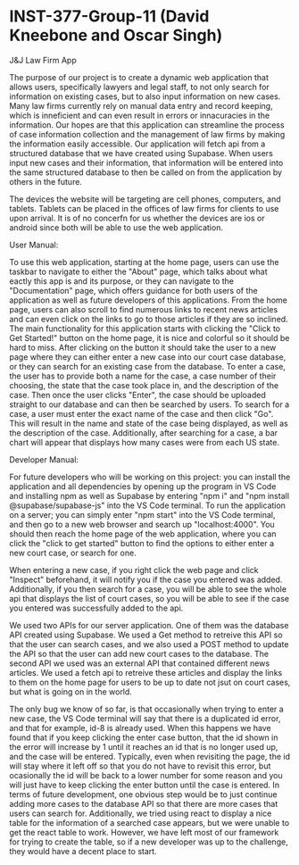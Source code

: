 # INST-377-Group-11 (David Kneebone and Oscar Singh)

J&J Law Firm App

The purpose of our project is to create a dynamic web application that allows 
users, specifically lawyers and legal staff, to not only search for information
on existing cases, but to also input information on new cases. Many law firms 
currently rely on manual data entry and record keeping, which is inneficient 
and can even result in errors or innacuracies in the information. Our hopes are 
that this application can streamline the process of case information collection 
and the management of law firms by making the information easily accessible. 
Our application will fetch api from a structured database that we have created 
using Supabase. When users input new cases and their information, that 
information will be entered into the same structured database to then be called
on from the application by others in the future.

The devices the website will be targeting are cell phones, computers, and 
tablets. Tablets can be placed in the offices of law firms for clients to use 
upon arrival. It is of no concerfn for us whether the devices are ios or 
android since both will be able to use the web application.

User Manual:

To use this web application, starting at the home page, users can use the 
taskbar to navigate to either the "About" page, which talks about what eactly
this app is and its purpose, or they can navigate to the "Documentation" page,
which offers guidance for both users of the application as well as future
developers of this applications. From the home page, users can also scroll to 
find numerous links to recent news articles and can even click on the links to 
go to those articles if they are so inclined. The main functionality for this 
application starts with clicking the "Click to Get Started!" button on the home 
page, it is nice and colorful so it should be hard to miss. After clicking on 
the button it should take the user to a new page where they can either enter a
new case into our court case database, or they can search for an existing case
from the database. To enter a case, the user has to provide both a name for the
case, a case number of their choosing, the state that the case took place in, 
and the description of the case. Then once the user clicks "Enter", the case
should be uploaded straight to our database and can then be searched by users.
To search for a case, a user must enter the exact name of the case and then 
click "Go". This will result in the name and state of the case being displayed,
as well as the description of the case. Additionally, after searching for a 
case, a bar chart will appear that displays how many cases were from each US 
state.

Developer Manual:

For future developers who will be working on this project: you can install the 
application and all dependencies by opening up the program in VS Code and 
installing npm as well as Supabase by entering "npm i" and "npm install 
@supabase/supabase-js" into the VS Code terminal. To run the application on a 
server; you can simply enter "npm start" into the VS Code terminal, and then 
go to a new web browser and search up "localhost:4000". You should then reach 
the home page of the web application, where you can click the "click to get 
started" button to find the options to either enter a new court case, or search
for one. 

When entering a new case, if you right click the web page and click "Inspect" 
beforehand, it will notify you if the case you entered was added. Additionally,
if you then search for a case, you will be able to see the whole api that 
displays the list of court cases, so you will be able to see if the case you 
entered was successfully added to the api.

We used two APIs for our server application. One of them was the database API 
created using Supabase. We used a Get method to retreive this API so that the 
user can search cases, and we also used a POST method to update the API so that
the user can add new court cases to the database. The second API we used was an
external API that contained different news articles. We used a fetch api to 
retreive these articles and display the links to them on the home page for 
users to be up to date not jsut on court cases, but what is going on in the 
world.

The only bug we know of so far, is that occasionally when trying to enter a new
case, the VS Code terminal will say that there is a duplicated id error, and 
that for example, id-8 is already used. When this happens we have found that if 
you keep clicking the enter case button, that the id shown in the error will 
increase by 1 until it reaches an id that is no longer used up, and the case 
will be entered. Typically, even when revisiting the page, the id will stay 
where it left off so that you do not have to revisit this error, but 
ocasionally the id will be back to a lower number for some reason and you will
just have to keep clicking the enter button until the case is entered. In terms
of future development, one obvious step would be to just continue adding more 
cases to the database API so that there are more cases that users can search
for. Additionally, we tried using react to display a nice table for the 
information of a searched case appears, but we were unable to get the react 
table to work. However, we have left most of our framework for trying to create
the table, so if a new developer was up to the challenge, they would have a 
decent place to start.
